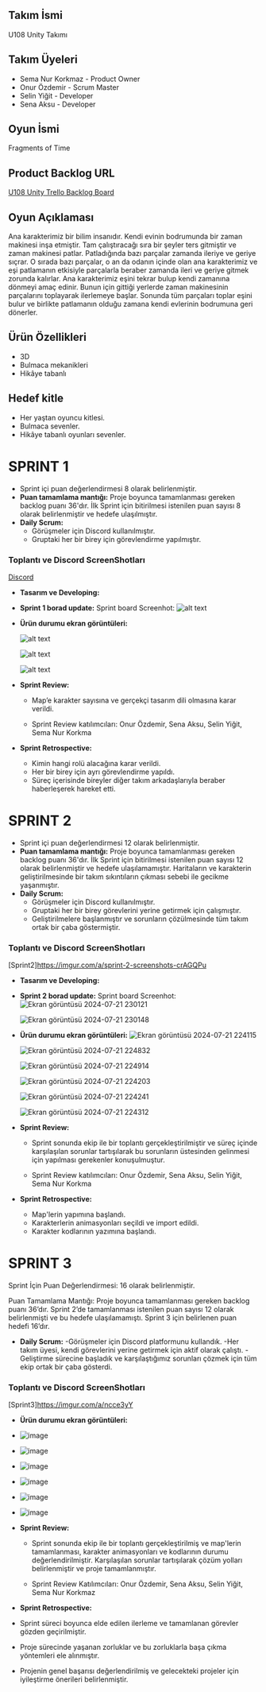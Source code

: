 ## Takım İsmi

U108 Unity Takımı

## Takım Üyeleri

- Sema Nur Korkmaz - Product Owner
- Onur Özdemir - Scrum Master
- Selin Yiğit - Developer
- Sena Aksu - Developer

## Oyun İsmi

Fragments of Time

## Product Backlog URL

[U108 Unity Trello Backlog Board](https://semakorkmaz.atlassian.net/jira/software/projects/KAN/boards/1)

## Oyun Açıklaması

Ana karakterimiz bir bilim insanıdır. Kendi evinin bodrumunda bir zaman makinesi inşa etmiştir. Tam çalıştıracağı sıra bir şeyler ters gitmiştir ve zaman makinesi patlar. Patladığında bazı parçalar zamanda ileriye ve geriye sıçrar. O sırada bazı parçalar, o an da odanın içinde olan ana karakterimiz ve eşi patlamanın etkisiyle parçalarla beraber zamanda ileri ve geriye gitmek zorunda kalırlar. Ana karakterimiz eşini tekrar bulup kendi zamanına dönmeyi amaç edinir. Bunun için gittiği yerlerde zaman makinesinin parçalarını toplayarak ilerlemeye başlar. Sonunda tüm parçaları toplar eşini bulur ve birlikte patlamanın olduğu zamana kendi evlerinin bodrumuna geri dönerler.

## Ürün Özellikleri

- 3D
- Bulmaca mekanikleri
- Hikâye tabanlı

## Hedef kitle

- Her yaştan oyuncu kitlesi.
- Bulmaca sevenler.
- Hikâye tabanlı oyunları sevenler.

# SPRINT 1

- Sprint içi puan değerlendirmesi 8 olarak belirlenmiştir.
- **Puan tamamlama mantığı:** Proje boyunca tamamlanması gereken backlog puanı 36'dır. İlk Sprint için bitirilmesi istenilen puan sayısı 8 olarak belirlenmiştir ve hedefe ulaşılmıştır.
- **Daily Scrum:**
  - Görüşmeler için Discord kullanılmıştır.
  - Gruptaki her bir birey için görevlendirme yapılmıştır.

### Toplantı ve Discord ScreenShotları

[Discord](https://imgur.com/a/KfvRqsL)

- **Tasarım ve Developing:**

- **Sprint 1 borad update:** Sprint board Screenhot:
  ![alt text](https://github.com/Selin-Yigit/Unity-Grup108-Bootcamp24/blob/main/ScreenShots/Ekran%20Resmi%202024-07-07%2022.22.03.png?raw=true)

- **Ürün durumu ekran görüntüleri:**

  ![alt text](https://github.com/Selin-Yigit/Unity-Grup108-Bootcamp24/blob/main/ScreenShots/image.png?raw=true)

  ![alt text](https://github.com/Selin-Yigit/Unity-Grup108-Bootcamp24/blob/main/ScreenShots/image2.png?raw=true)

  ![alt text](https://github.com/Selin-Yigit/Unity-Grup108-Bootcamp24/blob/main/ScreenShots/image3.png?raw=true)
  
- **Sprint Review:**
  - Map’e karakter sayısına ve gerçekçi tasarım dili olmasına karar verildi.

  - Sprint Review katılımcıları: Onur Özdemir, Sena Aksu, Selin Yiğit, Sema Nur Korkma

- **Sprint Retrospective:**
  - Kimin hangi rolü alacağına karar verildi.
  - Her bir birey için ayrı görevlendirme yapıldı.
  - Süreç içerisinde bireyler diğer takım arkadaşlarıyla beraber haberleşerek hareket etti.

 
# SPRINT 2

- Sprint içi puan değerlendirmesi 12 olarak belirlenmiştir.
- **Puan tamamlama mantığı:** Proje boyunca tamamlanması gereken backlog puanı 36'dır. İlk Sprint için bitirilmesi istenilen puan sayısı 12 olarak belirlenmiştir ve hedefe ulaşılamamıştır. Haritaların ve karakterin geliştirilmesinde bir takım sıkıntıların çıkması sebebi ile gecikme yaşanmıştır.
- **Daily Scrum:**
  - Görüşmeler için Discord kullanılmıştır.
  - Gruptaki her bir birey görevlerini yerine getirmek için çalışmıştır.
  - Geliştirilmelere başlanmıştır ve sorunların çözülmesinde tüm takım ortak bir çaba göstermiştir.

### Toplantı ve Discord ScreenShotları

[Sprint2]https://imgur.com/a/sprint-2-screenshots-crAGQPu

- **Tasarım ve Developing:**

- **Sprint 2 borad update:** Sprint board Screenhot:
  ![Ekran görüntüsü 2024-07-21 230121](https://github.com/user-attachments/assets/5fa5e99e-7c4d-4d4a-8c98-a7ac60709ec1)

  ![Ekran görüntüsü 2024-07-21 230148](https://github.com/user-attachments/assets/46a36bc0-3a8c-48b5-8aca-55083639f380)


- **Ürün durumu ekran görüntüleri:**
  ![Ekran görüntüsü 2024-07-21 224115](https://github.com/user-attachments/assets/83651f7b-cdde-4550-8fd6-46e16febfa68)

  ![Ekran görüntüsü 2024-07-21 224832](https://github.com/user-attachments/assets/e08dddde-d597-4773-ad5a-f92b08df78df)
  
  ![Ekran görüntüsü 2024-07-21 224914](https://github.com/user-attachments/assets/a7050699-b4b6-4460-a026-b77dba527dcf)
  
  ![Ekran görüntüsü 2024-07-21 224203](https://github.com/user-attachments/assets/495f8354-a87b-457b-9ae7-8ea3f4bf3fb9)
  
  ![Ekran görüntüsü 2024-07-21 224241](https://github.com/user-attachments/assets/e3fc10cf-16cf-461a-833c-0fbe04e130cd)
  
  ![Ekran görüntüsü 2024-07-21 224312](https://github.com/user-attachments/assets/d1f5b8ef-7572-4087-bc07-a0d9ae5fddd4)

- **Sprint Review:**
  - Sprint sonunda ekip ile bir toplantı gerçekleştirilmiştir ve süreç içinde karşılaşılan sorunlar tartışılarak bu sorunların üstesinden gelinmesi için yapılması gerekenler konuşulmuştur.

  - Sprint Review katılımcıları: Onur Özdemir, Sena Aksu, Selin Yiğit, Sema Nur Korkma

- **Sprint Retrospective:**
   - Map'lerin yapımına başlandı.
  - Karakterlerin animasyonları seçildi ve import edildi.
  - Karakter kodlarının yazımına başlandı.
 



# SPRINT 3

Sprint İçin Puan Değerlendirmesi: 16 olarak belirlenmiştir.

Puan Tamamlama Mantığı: Proje boyunca tamamlanması gereken backlog puanı 36’dır. Sprint 2’de tamamlanması istenilen puan sayısı 12 olarak belirlenmişti ve bu hedefe ulaşılamamıştı. Sprint 3 için belirlenen puan hedefi 16’dır.

- **Daily Scrum:**
-Görüşmeler için Discord platformunu kullandık.
-Her takım üyesi, kendi görevlerini yerine getirmek için aktif olarak çalıştı.
-Geliştirme sürecine başladık ve karşılaştığımız sorunları çözmek için tüm ekip ortak bir çaba gösterdi.

### Toplantı ve Discord ScreenShotları

[Sprint3]https://imgur.com/a/ncce3yY


- **Ürün durumu ekran görüntüleri:**
- ![image](https://github.com/user-attachments/assets/649fc297-adea-4d26-b8ad-b9f44b3b5a90)

- ![image](https://github.com/user-attachments/assets/08c14f86-e643-4bba-ac0b-7ca24e3fe6e3)

- ![image](https://github.com/user-attachments/assets/27818b1a-3609-4be0-ad12-9f60d6d2fed7)

- ![image](https://github.com/user-attachments/assets/7b103db5-3aae-4746-b7e4-34cc6427563b)

- ![image](https://github.com/user-attachments/assets/ba670ca7-8884-4530-a92f-c2d88c74fbc3)

- ![image](https://github.com/user-attachments/assets/b0dcfcf9-65e9-4cec-8541-72ec9f0cd95c)




- **Sprint Review:**
  - Sprint sonunda ekip ile bir toplantı gerçekleştirilmiş ve map'lerin tamamlanması, karakter animasyonları ve kodlarının durumu değerlendirilmiştir. Karşılaşılan sorunlar tartışılarak çözüm yolları belirlenmiştir ve proje tamamlanmıştır.

  - Sprint Review Katılımcıları: Onur Özdemir, Sena Aksu, Selin Yiğit, Sema Nur Korkmaz

- **Sprint Retrospective:**
 - Sprint süreci boyunca elde edilen ilerleme ve tamamlanan görevler gözden geçirilmiştir.
- Proje sürecinde yaşanan zorluklar ve bu zorluklarla başa çıkma yöntemleri ele alınmıştır.
- Projenin genel başarısı değerlendirilmiş ve gelecekteki projeler için iyileştirme önerileri belirlenmiştir.




